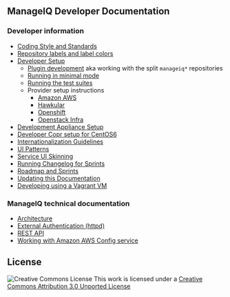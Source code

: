 ## ManageIQ Developer Documentation

### Developer information
* [Coding Style and Standards](coding_style_and_standards.md)
* [Repository labels and label colors](labels.md)
* [Developer Setup](developer_setup.md)
  - [Plugin development](developer_setup/plugins.md) aka working with the split `manageiq*` repositories
  - [Running in minimal mode](developer_setup/minimal_mode.md)
  - [Running the test suites](developer_setup/running_test_suites.md)
  - Provider setup instructions
    - [Amazon AWS](providers/amazon_aws_config.md)
    - [Hawkular](providers/hawkular-hawkinit.md)
    - [Openshift](providers/openshift.md)
    - [Openstack Infra](providers/openstack_infra_provider.md)
* [Development Appliance Setup](https://github.com/ManageIQ/manageiq-appliance-dev-setup)
* [Developer Copr setup for CentOS6](developer_copr_setup_centos6.md)
* [Internationalization Guidelines](i18n.md)
* [UI Patterns](ui/patterns.md)
* [Service UI Skinning](/service_ui/skinning.md)
* [Running Changelog for Sprints](/community/changelog/)
* [Roadmap and Sprints](https://github.com/ManageIQ/manageiq/milestones)
* [Updating this Documentation](writing_guides.md)
* [Developing using a Vagrant VM](vagrant_developer_vm.md)

### ManageIQ technical documentation
* [Architecture](architecture.md)
* [External Authentication (httpd)](external_auth.md)
* [REST API](http://manageiq.org/docs/api)
* [Working with Amazon AWS Config service](providers/amazon_aws_config.md)

## License

![Creative Commons License](http://i.creativecommons.org/l/by/3.0/88x31.png)
This work is licensed under a [Creative Commons Attribution 3.0 Unported License](http://creativecommons.org/licenses/by/3.0/deed.en_US)
